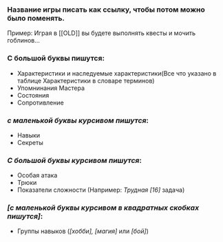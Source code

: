 ### Название игры писать как ссылку, чтобы потом можно было поменять. 
Пример:
Играя в [[OLD]] вы будете выполнять квесты и мочить гоблинов...

### С большой буквы пишутся:
- Характеристики и наследуемые характеристики(Все что указано в таблице Характеристики в словаре терминов)
- Упомнинания Мастера
- Состояния
- Сопротивление

### *c маленькой буквы курсивом пишутся*:
- Навыки
- Секреты

### *С большой буквы курсивом пишутся*:
- Особая атака
- Трюки
- Показатели сложности (Например: *Трудная \[16\]* задача)

### *\[c маленькой буквы курсивом в квадратных скобках пишутся\]*:
- Группы навыков (*\[хобби\], \[магия\]* или *\[бой\]*)
